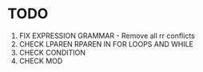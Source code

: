 # TODO
1. FIX EXPRESSION GRAMMAR - Remove all rr conflicts
2. CHECK LPAREN RPAREN IN FOR LOOPS AND WHILE
3. CHECK CONDITION
4. CHECK MOD